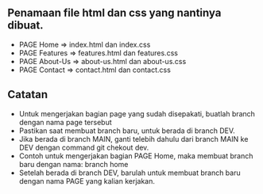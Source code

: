 ## Penamaan file html dan css yang nantinya dibuat.

- PAGE Home => index.html dan index.css
- PAGE Features => features.html dan features.css
- PAGE About-Us => about-us.html dan about-us.css
- PAGE Contact => contact.html dan contact.css

## Catatan

- Untuk mengerjakan bagian page yang sudah disepakati, buatlah branch dengan nama page tersebut
- Pastikan saat membuat branch baru, untuk berada di branch DEV.
- Jika berada di branch MAIN, ganti telebih dahulu dari branch MAIN ke DEV dengan command git chekout dev.
- Contoh untuk mengerjakan bagian PAGE Home, maka membuat branch baru dengan nama: branch home
- Setelah berada di branch DEV, barulah untuk membuat branch baru dengan nama PAGE yang kalian kerjakan.
